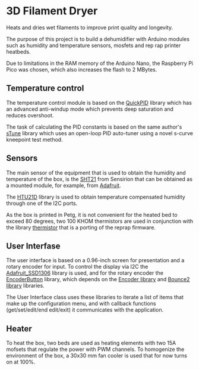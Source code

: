 # 3D Filament Dryer
 Heats and dries wet filaments to improve print quality and longevity.
 
The purpose of this project is to build a dehumidifier with Arduino modules such as humidity and temperature sensors, mosfets and rep rap printer heatbeds.

Due to limitations in the RAM memory of the Arduino Nano, the Raspberry Pi Pico was chosen, which also increases the flash to 2 MBytes.


Temperature control
-------------------
The temperature control module is based on the [QuickPID](https://github.com/Dlloydev/QuickPID) library which has an advanced anti-windup mode which prevents deep saturation and reduces overshoot.

The task of calculating the PID constants is based on the same author's [sTune](https://github.com/Dlloydev/sTune) library which uses an open-loop PID auto-tuner using a novel s-curve kneepoint test method.

Sensors
-------
The main sensor of the equipment that is used to obtain the humidity and temperature of the box, is the [SHT21](https://sensirion.com/products/catalog/SHT21/) from Sensirion that can be obtained as a mounted module, for example, from [Adafruit](https://www.adafruit.com/product/1899). 

The [HTU21D](https://github.com/devxplained/HTU21D-Sensor-Library) library is used to obtain temperature compensated humidity through one of the I2C ports.

As the box is printed in Petg, it is not convenient for the heated bed to exceed 80 degrees, two 100 KHOM thermistors are used in conjunction with the library [thermistor](https://github.com/miguel5612/ThermistorLibrary) that is a porting of the reprap firmware.

User Interfase
--------------
The user interface is based on a 0.96-inch screen for presentation and a rotary encoder for input.
To control the display via I2C the [Adafruit_SSD1306](https://github.com/adafruit/Adafruit_SSD1306) library is used, and for the rotary encoder the [EncoderButton]() library, which depends on the [Encoder library](https://www.pjrc.com/teensy/td_libs_Encoder.html) and [Bounce2 library](https://github.com/thomasfredericks/Bounce2) libraries.

The User Interface class uses these libraries to iterate a list of items that make up the configuration menu, and with callback functions (get/set/edit/end edit/exit) it communicates with the application.

Heater
------
To heat the box, two beds are used as heating elements with two 15A mofsets that regulate the power with PWM channels.
To homogenize the environment of the box, a 30x30 mm fan cooler is used that for now turns on at 100%.
